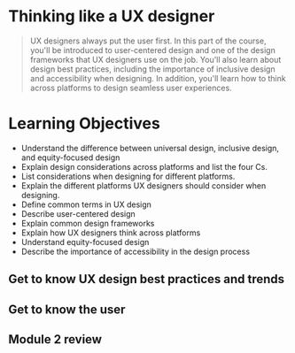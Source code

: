 # Thinking like a UX designer
> UX designers always put the user first. In this part of the course, you'll be introduced to user-centered design and one of the design frameworks that UX designers use on the job. You'll also learn about design best practices, including the importance of inclusive design and accessibility when designing. In addition, you'll learn how to think across platforms to design seamless user experiences.
# Learning Objectives
- Understand the difference between universal design, inclusive design, and equity-focused design
- Explain design considerations across platforms and list the four Cs.
- List considerations when designing for different platforms.
- Explain the different platforms UX designers should consider when designing.
- Define common terms in UX design
- Describe user-centered design
- Explain common design frameworks
- Explain how UX designers think across platforms
- Understand equity-focused design
- Describe the importance of accessibility in the design process
## Get to know UX design best practices and trends
## Get to know the user
## Module 2 review

